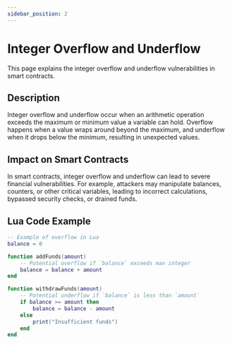 ```yaml
---
sidebar_position: 2
---
```

# Integer Overflow and Underflow
This page explains the integer overflow and underflow vulnerabilities in smart contracts.
## Description
Integer overflow and underflow occur when an arithmetic operation exceeds the maximum or minimum value a variable can hold. Overflow happens when a value wraps around beyond the maximum, and underflow when it drops below the minimum, resulting in unexpected values.

## Impact on Smart Contracts
In smart contracts, integer overflow and underflow can lead to severe financial vulnerabilities. For example, attackers may manipulate balances, counters, or other critical variables, leading to incorrect calculations, bypassed security checks, or drained funds.

## Lua Code Example
```lua
-- Example of overflow in Lua
balance = 0

function addFunds(amount)
    -- Potential overflow if `balance` exceeds max integer
    balance = balance + amount
end

function withdrawFunds(amount)
    -- Potential underflow if `balance` is less than `amount`
    if balance >= amount then
        balance = balance - amount
    else
        print("Insufficient funds")
    end
end
